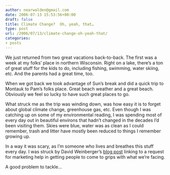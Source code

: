 ```yaml
---
author: nearwalden@gmail.com
date: 2006-07-13 15:53:56+00:00
draft: false
title: Climate Change?  Oh, yeah, that…
type: post
url: /2006/07/13/climate-change-oh-yeah-that/
categories:
- posts
---
```


We just returned from two great vacations back-to-back. The first was a week at my folks’ place in northern Wisconsin. Right on a lake, there’s a ton of great stuff for the kids to do, including fishing, swimming, water skiing, etc. And the parents had a great time, too.





When we got back we took advantage of Sun’s break and did a quick trip to Montauk to Pam’s folks place. Great beach weather and a great beach. Obviously we feel so lucky to have such great places to go.





What struck me as the trip was winding down, was how easy it is to forget about global climate change, greenhouse gas, etc. Even though I was catching up on some of my environmental reading, I was spending most of every day out in beautiful environs that hadn’t changed in the decades I’d been visiting them. Skies were blue, water was as clean as I could remember, trash and litter have mostly been reduced to things I remember growing up.





In a way it was scary, as I’m someone who lives and breathes this stuff every day. I was struck by David Weinberger’s [blog post](http://www.hyperorg.com/blogger/mtarchive/marketing_global_warming.html) linking to a request for marketing help in getting people to come to grips with what we’re facing.





A good problem to tackle…



